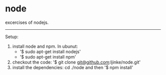 node
====

excercises of nodejs.

----

Setup:
1. install node and npm. In ubunut:
	 - '$ sudo apt-get install nodejs'
	 - '$ sudo apt-get install npm'
2. checkout the code: '$ git clone git@github.com:ljinke/node.git'
3. install the dependencies: cd ./node and then '$ npm install'
